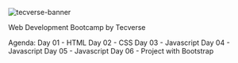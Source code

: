![tecverse-banner](https://user-images.githubusercontent.com/125292896/219279377-ddcb6b5a-c759-428e-acaa-05f834a598b7.png)


Web Development Bootcamp by Tecverse

Agenda:
Day 01 - HTML 
Day 02 - CSS 
Day 03 - Javascript 
Day 04 - Javascript 
Day 05 - Javascript 
Day 06 - Project with Bootstrap
